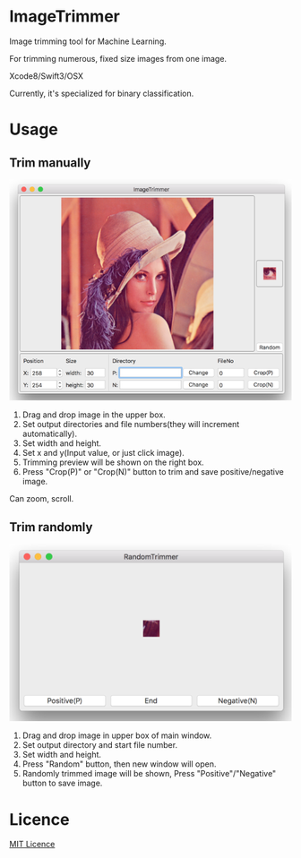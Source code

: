 # ImageTrimmer
Image trimming tool for Machine Learning.

For trimming numerous, fixed size images from one image.

Xcode8/Swift3/OSX

Currently, it's specialized for binary classification.

# Usage
## Trim manually
![Main Window](./Resources/main.png)

1. Drag and drop image in the upper box.
1. Set output directories and file numbers(they will increment automatically).
1. Set width and height.
1. Set x and y(Input value, or just click image).
1. Trimming preview will be shown on the right box.
1. Press "Crop(P)" or "Crop(N)" button to trim and save positive/negative image.

Can zoom, scroll.

## Trim randomly
![Random trimming](./Resources/random.png)

1. Drag and drop image in upper box of main window.
1. Set output directory and start file number.
1. Set width and height.
1. Press "Random" button, then new window will open.
1. Randomly trimmed image will be shown, Press "Positive"/"Negative" button to save image.

# Licence
[MIT Licence](./LICENSE)